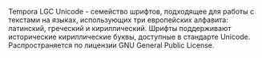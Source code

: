 Tempora LGC Unicode - семейство шрифтов, подходящее для работы с текстами на языках, использующих три европейских алфавита: латинский, греческий и кириллический. Шрифты поддерживают исторические кириллические буквы, доступные в стандарте Unicode. Распространяется по лицензии GNU General Public License.
